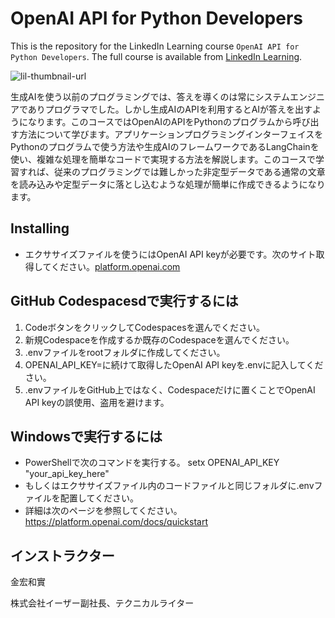 # OpenAI API for Python Developers
This is the repository for the LinkedIn Learning course `OpenAI API for Python Developers`. The full course is available from [LinkedIn Learning][lil-course-url].

![lil-thumbnail-url]

生成AIを使う以前のプログラミングでは、答えを導くのは常にシステムエンジニアでありプログラマでした。しかし生成AIのAPIを利用するとAIが答えを出すようになります。このコースではOpenAIのAPIをPythonのプログラムから呼び出す方法について学びます。アプリケーションプログラミングインターフェイスをPythonのプログラムで使う方法や生成AIのフレームワークであるLangChainを使い、複雑な処理を簡単なコードで実現する方法を解説します。このコースで学習すれば、従来のプログラミングでは難しかった非定型データである通常の文章を読み込みや定型データに落とし込むような処理が簡単に作成できるようになります。

## Installing
- エクササイズファイルを使うにはOpenAI API keyが必要です。次のサイト取得してください。[platform.openai.com](https://platform.openai.com)
## GitHub Codespacesdで実行するには
1. CodeボタンをクリックしてCodespacesを選んでください。
3. 新規Codespaceを作成するか既存のCodespaceを選んでください。
4. .envファイルをrootフォルダに作成してください。
5. OPENAI_API_KEY=に続けて取得したOpenAI API keyを.envに記入してください。
6. .envファイルをGitHub上ではなく、Codespaceだけに置くことでOpenAI API keyの誤使用、盗用を避けます。
## Windowsで実行するには
- PowerShellで次のコマンドを実行する。
setx OPENAI_API_KEY "your_api_key_here"
- もしくはエクササイズファイル内のコードファイルと同じフォルダに.envファイルを配置してください。
- 詳細は次のページを参照してください。https://platform.openai.com/docs/quickstart

## インストラクター

金宏和實

株式会社イーザー副社長、テクニカルライター


[0]: # (Replace these placeholder URLs with actual course URLs)

[lil-course-url]: https://www.linkedin.com/learning/openai-api-for-python-developers-23957123
[lil-thumbnail-url]: https://media.licdn.com/dms/image/v2/D4E0DAQG8PvS0nDMD4g/learning-public-crop_675_1200/learning-public-crop_675_1200/0/1734980145981?e=2147483647&v=beta&t=VUHQ-0pq2rkHH472d1S-dvk4ctGbMiq5ypN1e9QZ3g4

